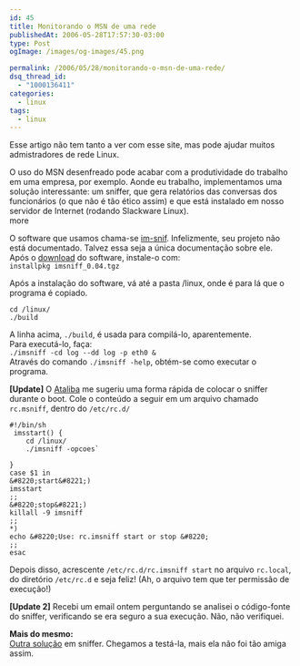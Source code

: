 ```yaml
---
id: 45
title: Monitorando o MSN de uma rede
publishedAt: 2006-05-28T17:57:30-03:00
type: Post
ogImage: /images/og-images/45.png

permalink: /2006/05/28/monitorando-o-msn-de-uma-rede/
dsq_thread_id:
  - "1000136411"
categories:
  - linux
tags:
  - linux
---
```

Esse artigo não tem tanto a ver com esse site, mas pode ajudar muitos admistradores de rede Linux.

O uso do MSN desenfreado pode acabar com a produtividade do trabalho em uma empresa, por exemplo. Aonde eu trabalho, implementamos uma solução interessante: um sniffer, que gera relatórios das conversas dos funcionários (o que não é tão ético assim) e que está instalado em nosso servidor de Internet (rodando Slackware Linux).  
<span className="hidden">more</span>


O software que usamos chama-se [im-snif](http://sourceforge.net/projects/im-snif/). Infelizmente, seu projeto não está documentado. Talvez essa seja a única documentação sobre ele.  
Após o [download](http://sourceforge.net/project/showfiles.php?group_id=92795&package_id=98290&release_id=353699) do software, instale-o com:  
`installpkg imsniff_0.04.tgz`

Após a instalação do software, vá até a pasta /linux, onde é para lá que o programa é copiado.  

```shell
cd /linux/
./build
```

A linha acima, `./build`, é usada para compilá-lo, aparentemente.  
Para executá-lo, faça:  
`./imsniff -cd log --dd log -p eth0 &`  
Através do comando `./imsniff -help`, obtém-se como executar o programa.

**[Update]** O [Ataliba](http://www.ataliba.eti.br) me sugeriu uma forma rápida de colocar o sniffer durante o boot. Cole o conteúdo a seguir em um arquivo chamado `rc.msniff`, dentro do `/etc/rc.d/`  

```shell
#!/bin/sh
 imsstart() {
    cd /linux/
	./imsniff -opcoes`

}  
case $1 in  
&#8220;start&#8221;)  
imsstart  
;;  
&#8220;stop&#8221;)  
killall -9 imsniff  
;;  
*)  
echo &#8220;Use: rc.imsniff start or stop &#8220;  
;;  
esac
```

Depois disso, acrescente `/etc/rc.d/rc.imsniff start` no arquivo `rc.local`, do diretório `/etc/rc.d` e seja feliz! (Ah, o arquivo tem que ter permissão de execução!)

**[Update 2]** Recebi um email ontem perguntando se analisei o código-fonte do sniffer, verificando se era seguro a sua execução. Não, não verifiquei.

**Mais do mesmo:**  
[Outra solução](http://www.slackwarenaveia.org/modules.php?name=Sections&op=viewarticle&artid=315) em sniffer. Chegamos a testá-la, mais ela não foi tão amiga assim.
